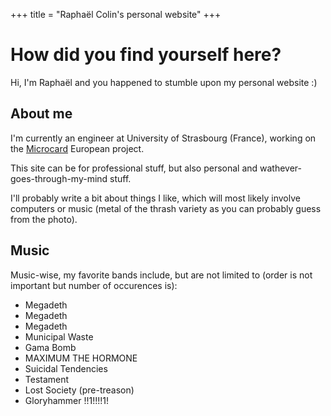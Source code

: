 +++
title = "Raphaël Colin's personal website"
+++
# How did you find yourself here?

Hi, I'm Raphaël and you happened to stumble upon my personal website :)

## About me

I'm currently an engineer at University of Strasbourg (France), working on the
[Microcard](https://microcard.eu) European project.

This site can be for professional stuff, but also personal and
wathever-goes-through-my-mind stuff.

I'll probably write a bit about things I like, which will most likely involve
computers or music (metal of the thrash variety as you can probably guess from
the photo).

## Music

Music-wise, my favorite bands include, but are not limited to (order is not
important but number of occurences is):

- Megadeth
- Megadeth
- Megadeth
- Municipal Waste
- Gama Bomb
- MAXIMUM THE HORMONE
- Suicidal Tendencies
- Testament
- Lost Society (pre-treason)
- Gloryhammer !!1!!!!1!
